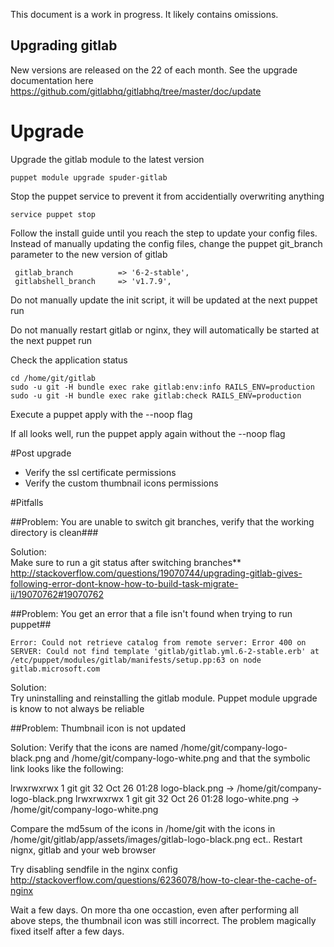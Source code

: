 This document is a work in progress. It likely contains omissions. 

## Upgrading gitlab

New versions are released on the 22 of each month. 
See the upgrade documentation here https://github.com/gitlabhq/gitlabhq/tree/master/doc/update



# Upgrade


Upgrade the gitlab module to the latest version

    puppet module upgrade spuder-gitlab


Stop the puppet service to prevent it from accidentially overwriting anything

    service puppet stop

Follow the install guide until you reach the step to update your config files. 
Instead of manually updating the config files, change the puppet git_branch parameter to the new version of gitlab

     gitlab_branch          => '6-2-stable',
     gitlabshell_branch		=> 'v1.7.9',


Do not manually update the init script, it will be updated at the next puppet run

Do not manually restart gitlab or nginx, they will automatically be started at the next puppet run

Check the application status

    cd /home/git/gitlab
    sudo -u git -H bundle exec rake gitlab:env:info RAILS_ENV=production
    sudo -u git -H bundle exec rake gitlab:check RAILS_ENV=production


Execute a puppet apply with the --noop flag

If all looks well, run the puppet apply again without the --noop flag


#Post upgrade

- Verify the ssl certificate permissions
- Verify the custom thumbnail icons permissions




#Pitfalls


##Problem: You are unable to switch git branches, verify that the working directory is clean###

Solution:  
Make sure to run a git status after switching branches**
http://stackoverflow.com/questions/19070744/upgrading-gitlab-gives-following-error-dont-know-how-to-build-task-migrate-ii/19070762#19070762


##Problem: You get an error that a file isn't found when trying to run puppet##

    Error: Could not retrieve catalog from remote server: Error 400 on SERVER: Could not find template 'gitlab/gitlab.yml.6-2-stable.erb' at /etc/puppet/modules/gitlab/manifests/setup.pp:63 on node gitlab.microsoft.com

Solution:  
Try uninstalling and reinstalling the gitlab module. Puppet module upgrade is know to not always be reliable


##Problem: Thumbnail icon is not updated

Solution:
Verify that the icons are named /home/git/company-logo-black.png and /home/git/company-logo-white.png and that the symbolic link looks like the following:

lrwxrwxrwx 1 git git    32 Oct 26 01:28 logo-black.png -> /home/git/company-logo-black.png
lrwxrwxrwx 1 git git    32 Oct 26 01:28 logo-white.png -> /home/git/company-logo-white.png


Compare the md5sum of the icons in /home/git with the icons in /home/git/gitlab/app/assets/images/gitlab-logo-black.png ect..
Restart nignx, gitlab and your web browser

Try disabling sendfile in the nginx config
http://stackoverflow.com/questions/6236078/how-to-clear-the-cache-of-nginx

Wait a few days. 
On more tha one occastion, even after performing all above steps, the thumbnail icon was still incorrect. 
The problem magically fixed itself after a few days. 